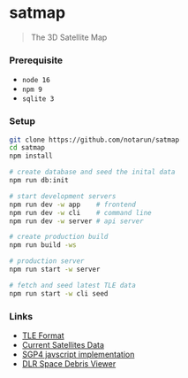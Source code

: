 # satmap

> The 3D Satellite Map

### Prerequisite

- `node 16`
- `npm 9`
- `sqlite 3`

### Setup

```bash
git clone https://github.com/notarun/satmap
cd satmap
npm install

# create database and seed the inital data
npm run db:init

# start development servers
npm run dev -w app    # frontend
npm run dev -w cli    # command line
npm run dev -w server # api server

# create production build
npm run build -ws

# production server
npm run start -w server

# fetch and seed latest TLE data
npm run start -w cli seed
```

### Links
- [TLE Format](https://celestrak.org/NORAD/documentation/tle-fmt.php)
- [Current Satellites Data](https://celestrak.org/NORAD/elements/)
- [SGP4 javscript implementation](https://github.com/shashwatak/satellite-js)
- [DLR Space Debris Viewer](https://www.dlr.de/sc/en/desktopdefault.aspx/tabid-12766/22301_read-51854/)
